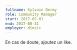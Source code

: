 ```yaml
---
fullname: Sylvain Dermy
role: Community Manager
start: 2017-02-01
end: 2017-08-31
employer: dinsic
---
```


En cas de doute, ajoutez un like.
